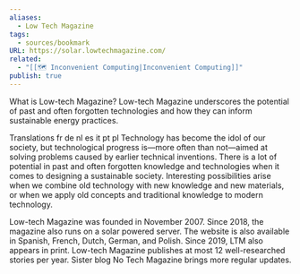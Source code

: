 ```yaml
---
aliases:
  - Low Tech Magazine
tags:
  - sources/bookmark
URL: https://solar.lowtechmagazine.com/
related:
  - "[[🗺️ Inconvenient Computing|Inconvenient Computing]]"
publish: true
---
```


What is Low-tech Magazine?
Low-tech Magazine underscores the potential of past and often forgotten technologies and how they can inform sustainable energy practices.

Translations fr de nl es it pt pl
Technology has become the idol of our society, but technological progress is—more often than not—aimed at solving problems caused by earlier technical inventions. There is a lot of potential in past and often forgotten knowledge and technologies when it comes to designing a sustainable society. Interesting possibilities arise when we combine old technology with new knowledge and new materials, or when we apply old concepts and traditional knowledge to modern technology.

Low-tech Magazine was founded in November 2007. Since 2018, the magazine also runs on a solar powered server. The website is also available in Spanish, French, Dutch, German, and Polish. Since 2019, LTM also appears in print. Low-tech Magazine publishes at most 12 well-researched stories per year. Sister blog No Tech Magazine brings more regular updates.